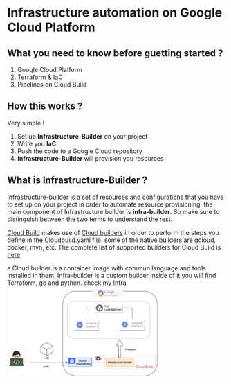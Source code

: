 # Infrastructure automation on Google Cloud Platform

## What you need to know before guetting started ?
1. Google Cloud Platform
2. Terraform & IaC
3. Pipelines on Cloud Build

## How this works ?
Very simple !

1. Set up **Infrastructure-Builder** on your project
1. Write you **IaC**
2. Push the code to a Google Cloud repository
3. **Infrastructure-Builder** will provision you resources

## What is Infrastructure-Builder ?
Infrastructure-builder is a set of resources and configurations that you have to set up on your project in order to automate resource provisioning, the main component of Infrastructure builder is __infra-builder__. So make sure to distinguish between the two terms to understand the rest.

[Cloud Build](https://cloud.google.com/cloud-build) makes use of [Cloud builders](https://cloud.google.com/cloud-build/docs/cloud-builders) in order to perform the steps you define in the Cloudbuild.yaml file. some of the native builders 
are gcloud, docker, mvn, etc. The complete list of supported builders for Cloud Build is [here](https://github.com/GoogleCloudPlatform/cloud-builders)

a Cloud builder is a container image with commun language and tools installed in them. Infra-builder is a custom builder inside of it you will find Terraform, go and python. check my Infra
<img src="images/infrastructure-builder.png" width="70%"/>
